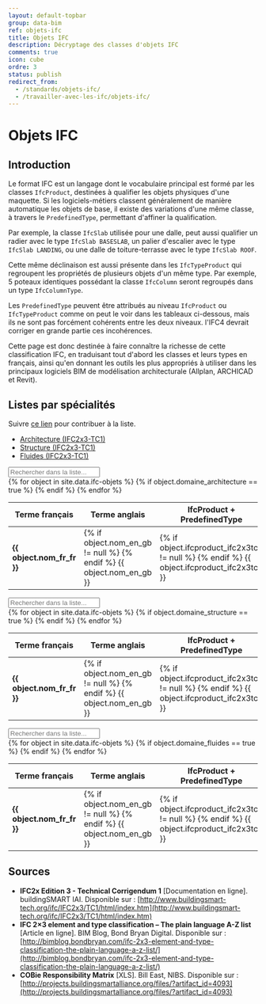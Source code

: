 ```yaml
---
layout: default-topbar
group: data-bim
ref: objets-ifc
title: Objets IFC
description: Décryptage des classes d'objets IFC
comments: true
icon: cube
ordre: 3
status: publish
redirect_from:
  - /standards/objets-ifc/
  - /travailler-avec-les-ifc/objets-ifc/
---
```


# Objets IFC

## Introduction

Le format IFC est un langage dont le vocabulaire principal est formé par les classes `IfcProduct`, destinées à qualifier les objets physiques d'une maquette. Si les logiciels-métiers classent généralement de manière automatique les objets de base, il existe des variations d'une même classe, à travers le `PredefinedType`, permettant d'affiner la qualification.

Par exemple, la classe `IfcSlab` utilisée pour une dalle, peut aussi qualifier un radier avec le type `IfcSlab BASESLAB`, un palier d'escalier avec le type `IfcSlab LANDING`, ou une dalle de toiture-terrasse avec le type `IfcSlab ROOF`.

Cette même déclinaison est aussi présente dans les `IfcTypeProduct` qui regroupent les propriétés de plusieurs objets d'un même type. Par exemple, 5 poteaux identiques possédant la classe `IfcColumn` seront regroupés dans un type `IfcColumnType`.

Les `PredefinedType` peuvent être attribués au niveau `IfcProduct` ou `IfcTypeProduct` comme on peut le voir dans les tableaux ci-dessous, mais ils ne sont pas forcément cohérents entre les deux niveaux. l'IFC4 devrait corriger en grande partie ces incohérences.

Cette page est donc destinée à faire connaître la richesse de cette classification IFC, en traduisant tout d'abord les classes et leurs types en français, ainsi qu'en donnant les outils les plus appropriés à utiliser dans les principaux logiciels BIM de modélisation architecturale (Allplan, ARCHICAD et Revit).

## Listes par spécialités

Suivre [ce lien](https://github.com/bimstandards/bimstandards/edit/gh-pages/_data/ifc-objets.yml) pour contribuer à la liste.

<ul class="nav nav-tabs" id="myTab" role="tablist">
  <li class="nav-item">
    <a class="nav-link active" data-toggle="tab" href="#domaine_architectural" role="tab" aria-controls="domaine_architectural" rel="nofollow">Architecture (IFC2x3-TC1)</a>
  </li>
  <li class="nav-item">
    <a class="nav-link" data-toggle="tab" href="#domaine_structurel" role="tab" aria-controls="domaine_structurel" rel="nofollow">Structure (IFC2x3-TC1)</a>
  </li>
  <li class="nav-item">
    <a class="nav-link" data-toggle="tab" href="#domaine_fluides" role="tab" aria-controls="domaine_fluides" rel="nofollow">Fluides (IFC2x3-TC1)</a>
  </li>
</ul>

<div class="tab-content">
  <div class="tab-pane active" id="domaine_architectural" role="tabpanel">
    <div id="table-domaine-architectural">
      <table class="table table-responsive table-sm table-hover">
        <div class="form-group">
          <div class="input-group">
            <div class="input-group-addon"><i class="fa fa-search"></i></div>
            <input class="search fuzzy-search form-control" placeholder="Rechercher dans la liste..." />
          </div>
        </div>
        <thead>
          <tr>
            <th>Terme français</th>
            <th>Terme anglais</th>
            <th>IfcProduct + PredefinedType</th>
            <th>IfcTypeProduct + PredefinedType</th>
            <th>Outil Allplan</th>
            <th>Outil ARCHICAD</th>
            <th>Outil Revit</th>
          </tr>
        </thead>
        <tbody class="list">
          {% for object in site.data.ifc-objets %}
            {% if object.domaine_architecture == true %}
            <tr>
              <td class="fr_fr"><b>{{ object.nom_fr_fr }}</b></td>
              <td class="en_gb">
                {% if object.nom_en_gb != null %}
                  <a href="https://www.google.fr/search?q={{ object.nom_en_gb | downcase }}" target="_blank" data-proofer-ignore><i class="fa fa-search"></i></a>
                  <a href="https://translate.google.com/#en/fr/{{ object.nom_en_gb | downcase }}" target="_blank" data-proofer-ignore><i class="fa fa-globe"></i></a>
                {% endif %}
                {{ object.nom_en_gb }}
              </td>
              <td class="ifcproduct">
                {% if object.ifcproduct_ifc2x3tc1 != null %}
                  <a href="https://www.google.fr/search?q={{ object.ifcproduct_ifc2x3tc1 | downcase }}" target="_blank"><i class="fa fa-search" data-proofer-ignore></i></a>
                {% endif %}
                {{ object.ifcproduct_ifc2x3tc1 }}
              </td>
              <td class="ifctypeproduct">
                {% if object.ifctypeproduct_ifc2x3tc1 != null %}
                  <a href="https://www.google.fr/search?q={{ object.ifctypeproduct_ifc2x3tc1 | downcase }}" target="_blank" data-proofer-ignore><i class="fa fa-search"></i></a>
                {% endif %}
                {{ object.ifctypeproduct_ifc2x3tc1 }}
              </td>
              <td class="outil_allplan">{{ object.allplan }}</td>
              <td class="outil_archicad">{{ object.archicad }}</td>
              <td class="outil_revit">{{ object.revit }}</td>
            </tr>
            {% endif %}
          {% endfor %}
        </tbody>
      </table>
    </div>
  </div>
  <div class="tab-pane" id="domaine_structurel" role="tabpanel">
    <div id="table-domaine-structurel">
      <table class="table table-responsive table-sm table-hover">
        <div class="form-group">
          <div class="input-group">
            <div class="input-group-addon"><i class="fa fa-search"></i></div>
            <input class="search fuzzy-search form-control" placeholder="Rechercher dans la liste..." />
          </div>
        </div>
        <thead>
          <tr>
            <th>Terme français</th>
            <th>Terme anglais</th>
            <th>IfcProduct + PredefinedType</th>
            <th>IfcTypeProduct + PredefinedType</th>
            <th>Outil Allplan</th>
            <th>Outil ARCHICAD</th>
            <th>Outil Revit</th>
          </tr>
        </thead>
        <tbody class="list">
          {% for object in site.data.ifc-objets %}
            {% if object.domaine_structure == true %}
            <tr>
              <td class="fr_fr"><b>{{ object.nom_fr_fr }}</b></td>
              <td class="en_gb">
                {% if object.nom_en_gb != null %}
                  <a href="https://www.google.fr/search?q={{ object.nom_en_gb | downcase }}" target="_blank" data-proofer-ignore><i class="fa fa-search"></i></a>
                  <a href="https://translate.google.com/#en/fr/{{ object.nom_en_gb | downcase }}" target="_blank" data-proofer-ignore><i class="fa fa-globe"></i></a>
                {% endif %}
                {{ object.nom_en_gb }}
              </td>
              <td class="ifcproduct">
                {% if object.ifcproduct_ifc2x3tc1 != null %}
                  <a href="https://www.google.fr/search?q={{ object.ifcproduct_ifc2x3tc1 | downcase }}" target="_blank" data-proofer-ignore><i class="fa fa-search"></i></a>
                {% endif %}
                {{ object.ifcproduct_ifc2x3tc1 }}
              </td>
              <td class="ifctypeproduct">
                {% if object.ifctypeproduct_ifc2x3tc1 != null %}
                  <a href="https://www.google.fr/search?q={{ object.ifctypeproduct_ifc2x3tc1 | downcase }}" target="_blank" data-proofer-ignore><i class="fa fa-search"></i></a>
                {% endif %}
                {{ object.ifctypeproduct_ifc2x3tc1 }}
              </td>
              <td class="outil_allplan">{{ object.allplan }}</td>
              <td class="outil_archicad">{{ object.archicad }}</td>
              <td class="outil_revit">{{ object.revit }}</td>
            </tr>
            {% endif %}
          {% endfor %}
        </tbody>
      </table>
    </div>
  </div>
  <div class="tab-pane" id="domaine_fluides" role="tabpanel">
    <div id="table-domaine-fluides">
      <table class="table table-responsive table-sm table-hover">
        <div class="form-group">
          <div class="input-group">
            <div class="input-group-addon"><i class="fa fa-search"></i></div>
            <input class="search fuzzy-search form-control" placeholder="Rechercher dans la liste..." />
          </div>
        </div>
        <thead>
          <tr>
            <th>Terme français</th>
            <th>Terme anglais</th>
            <th>IfcProduct + PredefinedType</th>
            <th>IfcTypeProduct + PredefinedType</th>
            <th>Outil Allplan</th>
            <th>Outil ARCHICAD</th>
            <th>Outil Revit</th>
          </tr>
        </thead>
        <tbody class="list">
          {% for object in site.data.ifc-objets %}
            {% if object.domaine_fluides == true %}
            <tr>
              <td class="fr_fr"><b>{{ object.nom_fr_fr }}</b></td>
              <td class="en_gb">
                {% if object.nom_en_gb != null %}
                  <a href="https://www.google.fr/search?q={{ object.nom_en_gb | downcase }}" target="_blank" data-proofer-ignore><i class="fa fa-search"></i></a>
                  <a href="https://translate.google.com/#en/fr/{{ object.nom_en_gb | downcase }}" target="_blank" data-proofer-ignore><i class="fa fa-globe"></i></a>
                {% endif %}
                {{ object.nom_en_gb }}
              </td>
              <td class="ifcproduct">
                {% if object.ifcproduct_ifc2x3tc1 != null %}
                  <a href="https://www.google.fr/search?q={{ object.ifcproduct_ifc2x3tc1 | downcase }}" target="_blank" data-proofer-ignore><i class="fa fa-search"></i></a>
                {% endif %}
                {{ object.ifcproduct_ifc2x3tc1 }}
              </td>
              <td class="ifctypeproduct">
                {% if object.ifctypeproduct_ifc2x3tc1 != null %}
                  <a href="https://www.google.fr/search?q={{ object.ifctypeproduct_ifc2x3tc1 | downcase }}" target="_blank" data-proofer-ignore><i class="fa fa-search"></i></a>
                {% endif %}
                {{ object.ifctypeproduct_ifc2x3tc1 }}
              </td>
              <td class="outil_allplan">{{ object.allplan }}</td>
              <td class="outil_archicad">{{ object.archicad }}</td>
              <td class="outil_revit">{{ object.revit }}</td>
            </tr>
            {% endif %}
          {% endfor %}
        </tbody>
      </table>
    </div>
  </div>
</div>

## Sources

* **IFC2x Edition 3 - Technical Corrigendum 1** [Documentation en ligne]. buildingSMART IAI. Disponible sur : [http://www.buildingsmart-tech.org/ifc/IFC2x3/TC1/html/index.htm](http://www.buildingsmart-tech.org/ifc/IFC2x3/TC1/html/index.htm)
* **IFC 2×3 element and type classification – The plain language A-Z list** [Article en ligne]. BIM Blog, Bond Bryan Digital. Disponible sur : [http://bimblog.bondbryan.com/ifc-2x3-element-and-type-classification-the-plain-language-a-z-list/](http://bimblog.bondbryan.com/ifc-2x3-element-and-type-classification-the-plain-language-a-z-list/)
* **COBie Responsibility Matrix** [XLS]. Bill East, NIBS. Disponible sur : [http://projects.buildingsmartalliance.org/files/?artifact_id=4093](http://projects.buildingsmartalliance.org/files/?artifact_id=4093)
